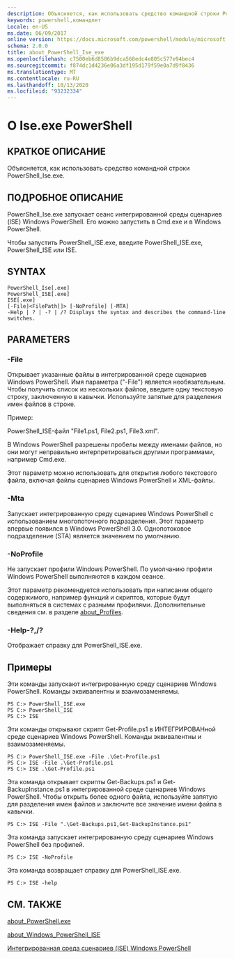 ```yaml
---
description: Объясняется, как использовать средство командной строки PowerShell_Ise.exe.
keywords: powershell,командлет
Locale: en-US
ms.date: 06/09/2017
online version: https://docs.microsoft.com/powershell/module/microsoft.powershell.core/about/about_powershell_ise_exe?view=powershell-5.1&WT.mc_id=ps-gethelp
schema: 2.0.0
title: about_PowerShell_Ise_exe
ms.openlocfilehash: c7500eb6d8586b9dca568edc4e805c577e94bec4
ms.sourcegitcommit: f874dc1d4236e06a3df195d179f59e0a7d9f8436
ms.translationtype: MT
ms.contentlocale: ru-RU
ms.lasthandoff: 10/13/2020
ms.locfileid: "93232334"
---
```

# <a name="about-powershell-iseexe"></a>О Ise.exe PowerShell

## <a name="short-description"></a>КРАТКОЕ ОПИСАНИЕ

Объясняется, как использовать средство командной строки PowerShell_Ise.exe.

## <a name="long-description"></a>ПОДРОБНОЕ ОПИСАНИЕ

PowerShell_Ise.exe запускает сеанс интегрированной среды сценариев (ISE) Windows PowerShell. Его можно запустить в Cmd.exe и в Windows PowerShell.

Чтобы запустить PowerShell_ISE.exe, введите PowerShell_ISE.exe, PowerShell_ISE или ISE.

## <a name="syntax"></a>SYNTAX

```
PowerShell_Ise[.exe]
PowerShell_ISE[.exe]
ISE[.exe]
[-File]<FilePath[]> [-NoProfile] [-MTA]
-Help | ? | -? | /? Displays the syntax and describes the command-line switches.
```

## <a name="parameters"></a>PARAMETERS

### <a name="-file"></a>-File

Открывает указанные файлы в интегрированной среде сценариев Windows PowerShell. Имя параметра ("-File") является необязательным. Чтобы получить список из нескольких файлов, введите одну текстовую строку, заключенную в кавычки. Используйте запятые для разделения имен файлов в строке.

Пример:

PowerShell_ISE-файл "File1.ps1, File2.ps1, File3.xml".

В Windows PowerShell разрешены пробелы между именами файлов, но они могут неправильно интерпретироваться другими программами, например Cmd.exe.

Этот параметр можно использовать для открытия любого текстового файла, включая файлы сценариев Windows PowerShell и XML-файлы.

### <a name="-mta"></a>-Mta

Запускает интегрированную среду сценариев Windows PowerShell с использованием многопоточного подразделения. Этот параметр впервые появился в Windows PowerShell 3.0. Однопотоковое подразделение (STA) является значением по умолчанию.

### <a name="-noprofile"></a>-NoProfile

Не запускает профили Windows PowerShell. По умолчанию профили Windows PowerShell выполняются в каждом сеансе.

Этот параметр рекомендуется использовать при написании общего содержимого, например функций и скриптов, которые будут выполняться в системах с разными профилями.
Дополнительные сведения см. в разделе [about_Profiles](about_Profiles.md).

### <a name="-help---"></a>-Help-?,/?

Отображает справку для PowerShell_ISE.exe.

## <a name="examples"></a>Примеры

Эти команды запускают интегрированную среду сценариев Windows PowerShell. Команды эквивалентны и взаимозаменяемы.

```
PS C:> PowerShell_ISE.exe
PS C:> PowerShell_ISE
PS C:> ISE
```

Эти команды открывают скрипт Get-Profile.ps1 в ИНТЕГРИРОВАНной среде сценариев Windows PowerShell.
Команды эквивалентны и взаимозаменяемы.

```
PS C:> PowerShell_ISE.exe -File .\Get-Profile.ps1
PS C:> ISE -File .\Get-Profile.ps1
PS C:> ISE .\Get-Profile.ps1
```

Эта команда открывает скрипты Get-Backups.ps1 и Get-BackupInstance.ps1 в интегрированной среде сценариев Windows PowerShell. Чтобы открыть более одного файла, используйте запятую для разделения имен файлов и заключите все значение имени файла в кавычки.

```
PS C:> ISE -File ".\Get-Backups.ps1,Get-BackupInstance.ps1"
```

Эта команда запускает интегрированную среду сценариев Windows PowerShell без профилей.

```
PS C:> ISE -NoProfile
```

Эта команда возвращает справку для PowerShell_ISE.exe.

```
PS C:> ISE -help
```

## <a name="see-also"></a>СМ. ТАКЖЕ

[about_PowerShell.exe](about_PowerShell_exe.md)

[about_Windows_PowerShell_ISE](about_Windows_PowerShell_ISE.md)

[Интегрированная среда сценариев (ISE) Windows PowerShell](/powershell/scripting/windows-powershell/ise/introducing-the-windows-powershell-ise)
